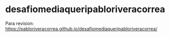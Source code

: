 # desafiomediaqueripabloriveracorrea

Para revision: https://pabloriveracorrea.github.io/desafiomediaqueripabloriveracorrea/

